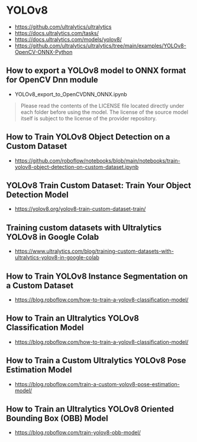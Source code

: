 # YOLOv8

- https://github.com/ultralytics/ultralytics
- https://docs.ultralytics.com/tasks/
- https://docs.ultralytics.com/models/yolov8/
- https://github.com/ultralytics/ultralytics/tree/main/examples/YOLOv8-OpenCV-ONNX-Python

## How to export a YOLOv8 model to ONNX format for OpenCV Dnn module

- YOLOv8_export_to_OpenCVDNN_ONNX.ipynb

> Please read the contents of the LICENSE file located directly under each folder before using the model. The license of the source model itself is subject to the license of the provider repository.

## How to Train YOLOv8 Object Detection on a Custom Dataset

- https://github.com/roboflow/notebooks/blob/main/notebooks/train-yolov8-object-detection-on-custom-dataset.ipynb

## YOLOv8 Train Custom Dataset: Train Your Object Detection Model

- https://yolov8.org/yolov8-train-custom-dataset-train/

## Training custom datasets with Ultralytics YOLOv8 in Google Colab

- https://www.ultralytics.com/blog/training-custom-datasets-with-ultralytics-yolov8-in-google-colab

## How to Train YOLOv8 Instance Segmentation on a Custom Dataset

- https://blog.roboflow.com/how-to-train-a-yolov8-classification-model/

## How to Train an Ultralytics YOLOv8 Classification Model

- https://blog.roboflow.com/how-to-train-a-yolov8-classification-model/

## How to Train a Custom Ultralytics YOLOv8 Pose Estimation Model

- https://blog.roboflow.com/train-a-custom-yolov8-pose-estimation-model/

## How to Train an Ultralytics YOLOv8 Oriented Bounding Box (OBB) Model

- https://blog.roboflow.com/train-yolov8-obb-model/
